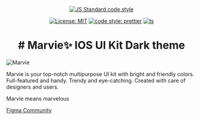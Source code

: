 <div align="center">

[![JS Standard code style](https://cdn.rawgit.com/standard/standard/master/badge.svg)](http://standardjs.com)

</div>

<div align="center">

[![License: MIT](https://img.shields.io/badge/License-MIT-yellow.svg)](https://opensource.org/licenses/MIT)
[![code style: prettier](https://img.shields.io/badge/code_style-prettier-ff69b4.svg?style=flat-square)](https://github.com/prettier/prettier)
[![ts](https://camo.githubusercontent.com/0f9fcc0ac1b8617ad4989364f60f78b2d6b32985ad6a508f215f14d8f897b8d3/68747470733a2f2f62616467656e2e6e65742f62616467652f547970655363726970742f7374726963742532302546302539462539322541412f626c7565)](https://github.com/microsoft/TypeScript)

</div>

<div align="center"> <h1 align="center"># Marvie✨ IOS UI Kit Dark theme </h1> </div>

![Marvie](https://s3-alpha.figma.com/hub/file/288263077/2c33864c-4d0e-4875-b2d4-f654c51e8c03-cover)

Marvie is your top-notch multipurpose UI kit with bright and friendly colors. Full-featured and handy. Trendy and eye-catching. Created with care of designers and users.

Marvie means marvelous

[Figma Community](https://www.figma.com/community/file/827876058453173134)
